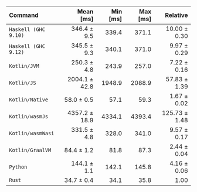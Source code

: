 | Command | Mean [ms] | Min [ms] | Max [ms] | Relative |
|:---|---:|---:|---:|---:|
| `Haskell (GHC 9.10)` | 346.4 ± 9.5 | 339.4 | 371.1 | 10.00 ± 0.30 |
| `Haskell (GHC 9.12)` | 345.5 ± 9.3 | 340.1 | 371.0 | 9.97 ± 0.29 |
| `Kotlin/JVM` | 250.3 ± 4.8 | 243.9 | 257.0 | 7.22 ± 0.16 |
| `Kotlin/JS` | 2004.1 ± 42.8 | 1948.9 | 2088.9 | 57.83 ± 1.39 |
| `Kotlin/Native` | 58.0 ± 0.5 | 57.1 | 59.3 | 1.67 ± 0.02 |
| `Kotlin/wasmJs` | 4357.2 ± 18.9 | 4334.1 | 4393.4 | 125.73 ± 1.48 |
| `Kotlin/wasmWasi` | 331.5 ± 4.8 | 328.0 | 341.0 | 9.57 ± 0.17 |
| `Kotlin/GraalVM` | 84.4 ± 1.2 | 81.8 | 87.3 | 2.44 ± 0.04 |
| `Python` | 144.1 ± 1.1 | 142.1 | 145.8 | 4.16 ± 0.06 |
| `Rust` | 34.7 ± 0.4 | 34.1 | 35.8 | 1.00 |
